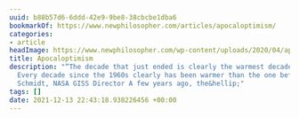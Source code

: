 ```yaml
---
uuid: b88b57d6-6ddd-42e9-9be8-38cbcbe1dba6
bookmarkOf: https://www.newphilosopher.com/articles/apocaloptimism/
categories:
- article
headImage: https://www.newphilosopher.com/wp-content/uploads/2020/04/apocoloptimism.png
title: Apocaloptimism
description: "“The decade that just ended is clearly the warmest decade on record.
  Every decade since the 1960s clearly has been warmer than the one before.” Gavin
  Schmidt, NASA GISS Director A few years ago, the&hellip;"
tags: []
date: 2021-12-13 22:43:18.938226456 +00:00
---
```


